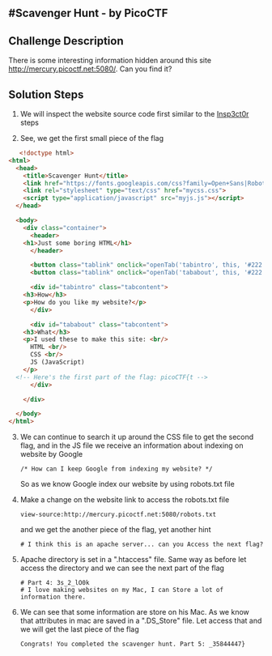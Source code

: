 #Scavenger Hunt - by PicoCTF
---
## Challenge Description
There is some interesting information hidden around this site http://mercury.picoctf.net:5080/. Can you find it?

## Solution Steps
1. We will inspect the website source code first similar to the [Insp3ct0r](https://github.com/DhewaRadya/My-CTF-Learning-2023-Write-Up/blob/main/Web%20Exploitation/Insp3ct0r.md) steps

2. See, we get the first small piece of the flag
  ```html
     <!doctype html>
  <html>
    <head>
      <title>Scavenger Hunt</title>
      <link href="https://fonts.googleapis.com/css?family=Open+Sans|Roboto" rel="stylesheet">
      <link rel="stylesheet" type="text/css" href="mycss.css">
      <script type="application/javascript" src="myjs.js"></script>
    </head>
  
    <body>
      <div class="container">
        <header>
      <h1>Just some boring HTML</h1>
        </header>
  
        <button class="tablink" onclick="openTab('tabintro', this, '#222')" id="defaultOpen">How</button>
        <button class="tablink" onclick="openTab('tababout', this, '#222')">What</button>
  
        <div id="tabintro" class="tabcontent">
      <h3>How</h3>
      <p>How do you like my website?</p>
        </div>
  
        <div id="tababout" class="tabcontent">
      <h3>What</h3>
      <p>I used these to make this site: <br/>
        HTML <br/>
        CSS <br/>
        JS (JavaScript)
      </p>
    <!-- Here's the first part of the flag: picoCTF{t -->
        </div>
  
      </div>
  
    </body>
  </html>
  ```

3. We can continue to search it up around the CSS file to get the second flag, and in the JS file we receive an information about indexing on website by Google
   ```
   /* How can I keep Google from indexing my website? */
   ```
   So as we know Google index our website by using robots.txt file

4. Make a change on the website link to access the robots.txt file
   ```
   view-source:http://mercury.picoctf.net:5080/robots.txt
   ```
   and we get the another piece of the flag, yet another hint
   ```
   # I think this is an apache server... can you Access the next flag?
   ```
    
5. Apache directory is set in a ".htaccess" file. Same way as before let access the directory and we can see the next part of the flag
   ```
   # Part 4: 3s_2_lO0k
   # I love making websites on my Mac, I can Store a lot of information there.
   ```
   
6. We can see that some information are store on his Mac. As we know that attributes in mac are saved in a ".DS_Store" file. Let access that and we will get the last piece of the flag
   ```
   Congrats! You completed the scavenger hunt. Part 5: _35844447}
   ```
